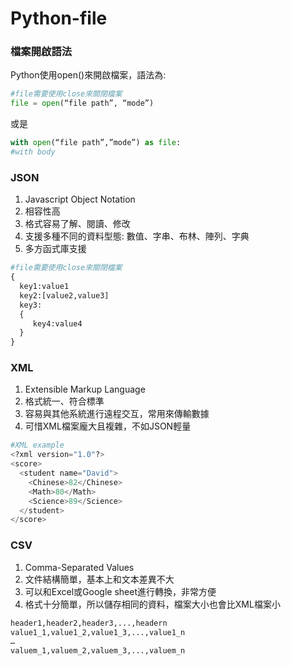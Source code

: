 # Python-file

### 檔案開啟語法
Python使用open()來開啟檔案，語法為:
```python
#file需要使用close來關閉檔案
file = open(“file path”, “mode”)
```
或是
```python
with open(“file path”,”mode”) as file:
#with body
```

### JSON
1. Javascript Object Notation
2. 相容性高
3. 格式容易了解、閱讀、修改
4. 支援多種不同的資料型態: 數值、字串、布林、陣列、字典
5. 多方函式庫支援

```python
#file需要使用close來關閉檔案
{
  key1:value1
  key2:[value2,value3]
  key3:
  {
     key4:value4
  }
}
```

### XML
1. Extensible Markup Language
2. 格式統一、符合標準
3. 容易與其他系統進行遠程交互，常用來傳輸數據
4. 可惜XML檔案龐大且複雜，不如JSON輕量

```python
#XML example
<?xml version="1.0"?>
<score>
  <student name="David">
    <Chinese>82</Chinese>
    <Math>80</Math>
    <Science>89</Science>
  </student>
</score>
```

### CSV
1. Comma-Separated Values
2. 文件結構簡單，基本上和文本差異不大
3. 可以和Excel或Google sheet進行轉換，非常方便
4. 格式十分簡單，所以儲存相同的資料，檔案大小也會比XML檔案小

```python
header1,header2,header3,...,headern
value1_1,value1_2,value1_3,...,value1_n
…
valuem_1,valuem_2,valuem_3,...,valuem_n
```
